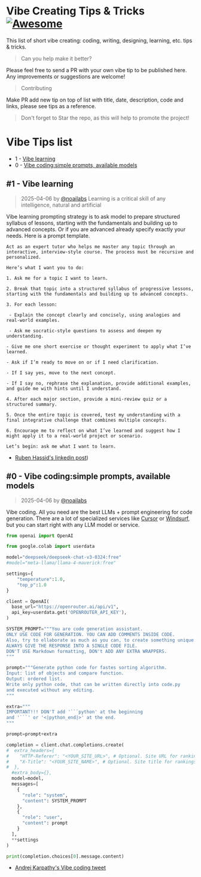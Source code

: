 # Vibe Creating Tips & Tricks [![Awesome](https://awesome.re/badge.svg)](https://awesome.re)  

This list of short vibe creating: coding, writing, designing, learning, etc. tips & tricks.  

> Can you help make it better?  

Please feel free to send a PR with your own vibe tip to be published here. Any improvements or suggestions are welcome!  

> Contributing  

Make PR add new tip on top of list with title, date, description, code and links, please see tips as a reference.

> Don't forget to Star the repo, as this will help to promote the project!

# Vibe Tips list

-  1 - [Vibe learning](https://github.com/noailabs/vibetips#0---vibe-learning)
-  0 - [Vibe coding:simple prompts, available models](https://github.com/noailabs/vibetips#0---vibe-codingsimple-prompts-available-models)

## #1 - Vibe learning
> 2025-04-06 by [@noailabs](https://github.com/noailabs)
Learning is a critical skill of any intelligence, natural and artificial

Vibe learning prompting strategy is to ask model to prepare structured syllabus of lessons, starting with the fundamentals and building up to advanced concepts. Or if you are advanced already specify exactly your needs. Here is a prompt template.


```
Act as an expert tutor who helps me master any topic through an interactive, interview-style course. The process must be recursive and personalized.

Here’s what I want you to do:

1. Ask me for a topic I want to learn.

2. Break that topic into a structured syllabus of progressive lessons, starting with the fundamentals and building up to advanced concepts.

3. For each lesson:

 - Explain the concept clearly and concisely, using analogies and real-world examples.

 - Ask me socratic-style questions to assess and deepen my understanding.
 
- Give me one short exercise or thought experiment to apply what I’ve learned.
 
- Ask if I’m ready to move on or if I need clarification.

- If I say yes, move to the next concept.

- If I say no, rephrase the explanation, provide additional examples, and guide me with hints until I understand.

4. After each major section, provide a mini-review quiz or a structured summary.

5. Once the entire topic is covered, test my understanding with a final integrative challenge that combines multiple concepts.

6. Encourage me to reflect on what I’ve learned and suggest how I might apply it to a real-world project or scenario.

Let’s begin: ask me what I want to learn.
```
* [Ruben Hassid's linkedin post](https://www.linkedin.com/posts/ruben-hassid_how-to-turn-chatgpt-into-your-personal-teacher-activity-7314512192559579137-1Trs))
  
## #0 - Vibe coding:simple prompts, available models
> 2025-04-06 by [@noailabs](https://github.com/noailabs)

Vibe coding. All you need are the best LLMs + prompt engineering for code generation.  There are a lot of specialized services like [Cursor](https://www.cursor.com/) or [Windsurf](https://windsurf.com/editor), but you can start right with any LLM model or service.

```python
from openai import OpenAI

from google.colab import userdata

model="deepseek/deepseek-chat-v3-0324:free"
#model="meta-llama/llama-4-maverick:free"

settings={
    "temperature":1.0,
    "top_p":1.0          
}

client = OpenAI(
  base_url="https://openrouter.ai/api/v1",
  api_key=userdata.get('OPENROUTER_API_KEY'),
)

SYSTEM_PROMPT="""You are code generation assistant.
ONLY USE CODE FOR GENERATION. YOU CAN ADD COMMENTS INSIDE CODE.
Also, try to ellaborate as much as you can, to create something unique.
ALWAYS GIVE THE RESPONSE INTO A SINGLE CODE FILE.
DON'T USE Markdown formatting, DON't ADD ANY EXTRA WRAPPERS.
"""

prompt="""Generate python code for fastes sorting algorithm. 
Input: list of objects and compare function. 
Output: ordered list.
Write only python code, that can be written directly into code.py 
and executed without any editing.
"""

extra="""
IMPORTANT!!! DON'T add '```python' at the beginning 
and '```' or '<|python_end|>' at the end.
"""

prompt=prompt+extra

completion = client.chat.completions.create(
#  extra_headers={
#    "HTTP-Referer": "<YOUR_SITE_URL>", # Optional. Site URL for rankings on openrouter.ai.
#    "X-Title": "<YOUR_SITE_NAME>", # Optional. Site title for rankings on openrouter.ai.
#  },
  #extra_body={},
  model=model,
  messages=[
    {
      "role": "system",
      "content": SYSTEM_PROMPT
    },
    {
      "role": "user",
      "content": prompt
    }
  ],
  **settings
)

print(completion.choices[0].message.content)
```

* [Andrej Karpathy's Vibe coding tweet](https://x.com/karpathy/status/1886192184808149383)
